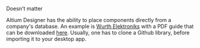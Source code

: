 Doesn't matter

Altium Designer has the ability to place components directly from a company's database.  An example is [Wurth Elektroniks](https://www.we-online.com/en) with a PDF guide that can be downloaded [here](https://www.we-online.com/en/news-center/press/press-releases?d=service-offer-speeds-up-design-process).  Usually,  one has to clone a Github library,  before importing it to your desktop app. 